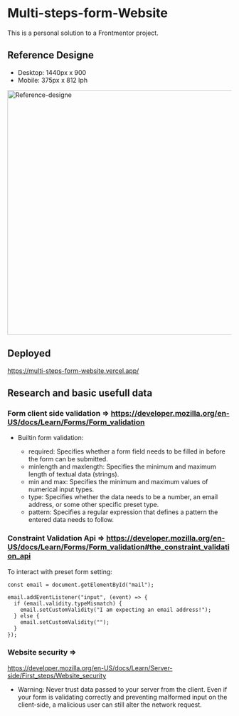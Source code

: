 # Multi-steps-form-Website
This is a personal solution to a Frontmentor project.

## Reference Designe

- Desktop: 1440px x 900
- Mobile: 375px x 812 Iph

<img width="549" alt="Reference-designe" src="https://github.com/juanpablobracco/Multi-steps-form-Website/assets/64668332/d8f93862-aa49-4569-ba1b-61144aaf4e1f">

## Deployed
https://multi-steps-form-website.vercel.app/
    
## Research and basic usefull data

### Form client side validation => https://developer.mozilla.org/en-US/docs/Learn/Forms/Form_validation

- Builtin form validation:
  
  - required: Specifies whether a form field needs to be filled in before the form can be submitted.
  - minlength and maxlength: Specifies the minimum and maximum length of textual data (strings).
  - min and max: Specifies the minimum and maximum values of numerical input types.
  - type: Specifies whether the data needs to be a number, an email address, or some other specific preset type.
  - pattern: Specifies a regular expression that defines a pattern the entered data needs to follow.



### Constraint Validation Api => https://developer.mozilla.org/en-US/docs/Learn/Forms/Form_validation#the_constraint_validation_api

To interact with preset form setting: 

    const email = document.getElementById("mail");

    email.addEventListener("input", (event) => {
      if (email.validity.typeMismatch) {
        email.setCustomValidity("I am expecting an email address!");
      } else {
        email.setCustomValidity("");
      }
    });



### Website security =>
https://developer.mozilla.org/en-US/docs/Learn/Server-side/First_steps/Website_security

- Warning: Never trust data passed to your server from the client. Even if your form is validating correctly and preventing malformed input on the client-side, a malicious user can still alter the network request.




